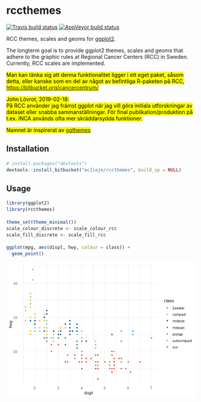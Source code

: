 
<!-- README.md is generated from README.Rmd. Please edit that file. -->

# rccthemes

[![Travis build
status](https://travis-ci.org/oc1lojo/rccthemes.svg?branch=master)](https://travis-ci.org/oc1lojo/rccthemes)
[![AppVeyor build
status](https://ci.appveyor.com/api/projects/status/github/oc1lojo/rccthemes?branch=master&svg=true)](https://ci.appveyor.com/project/oc1lojo/rccthemes)

RCC themes, scales and geoms for
[ggplot2](https://ggplot2.tidyverse.org).

The longterm goal is to provide ggplot2 themes, scales and geoms that
adhere to the graphic rules at Regional Cancer Centers (RCC) in Sweden.
Currently, RCC scales are implemented.

<mark> Man kan tänka sig att denna funktionalitet ligger i ett eget
paket, såsom detta, eller kanske som en del av något av befintliga
R-paketen på RCC, <https://bitbucket.org/cancercentrum/> </mark>

<mark> John Lövrot, 2019-02-18:  
På RCC använder jag främst ggplot när jag vill göra initiala
utforskningar av dataset eller snabba sammanställningar. För final
publikation/produktion på t.ex. INCA används ofta mer skräddarsydda
funktioner. </mark>

<mark> Namnet är inspirerat av
[ggthemes](https://cran.r-project.org/package=ggthemes) </mark>

## Installation

``` r
# install.packages("devtools")
devtools::install_bitbucket("oc1lojo/rccthemes", build_op = NULL)
```

## Usage

``` r
library(ggplot2)
library(rccthemes)

theme_set(theme_minimal())
scale_colour_discrete <- scale_colour_rcc
scale_fill_discrete <- scale_fill_rcc

ggplot(mpg, aes(displ, hwy, colour = class)) +
  geom_point()
```

![](man/figures/README-example-1.png)<!-- -->

